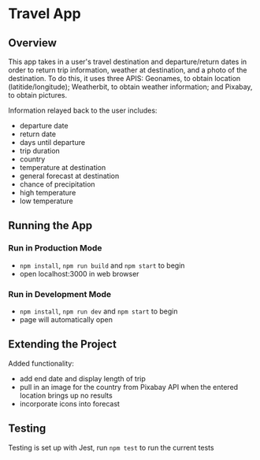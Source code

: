 # Travel App

## Overview

This app takes in a user's travel destination and departure/return dates in order to return trip information, weather at destination, and a photo of the destination.  To do this, it uses three APIS: Geonames, to obtain location (latitide/longitude); Weatherbit, to obtain weather information; and Pixabay, to obtain pictures.

Information relayed back to the user includes:
  - departure date
  - return date
  - days until departure
  - trip duration
  - country
  - temperature at destination
  - general forecast at destination
  - chance of precipitation
  - high temperature
  - low temperature

## Running the App

### Run in Production Mode

  - `npm install`, `npm run build` and `npm start` to begin
  - open localhost:3000 in web browser

### Run in Development Mode

  - `npm install`, `npm run dev` and `npm start` to begin
  - page will automatically open

## Extending the Project

Added functionality:
  - add end date and display length of trip
  - pull in an image for the country from Pixabay API when the entered location brings up no results
  - incorporate icons into forecast

## Testing

Testing is set up with Jest, run `npm test` to run the current tests
